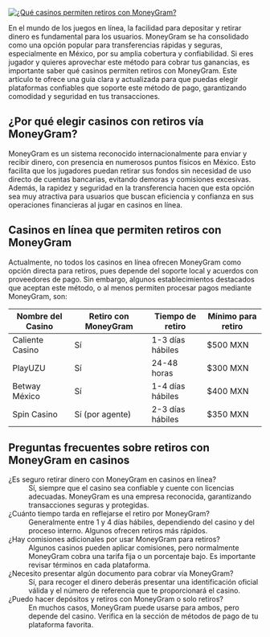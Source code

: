 [![¿Qué casinos permiten retiros con MoneyGram?](https://123-caf.pages.dev/gitsignup.png)](https://vrmoo.ru/Bt82HjjY)

<p>En el mundo de los juegos en línea, la facilidad para depositar y retirar dinero es fundamental para los usuarios. MoneyGram se ha consolidado como una opción popular para transferencias rápidas y seguras, especialmente en México, por su amplia cobertura y confiabilidad. Si eres jugador y quieres aprovechar este método para cobrar tus ganancias, es importante saber qué casinos permiten retiros con MoneyGram. Este artículo te ofrece una guía clara y actualizada para que puedas elegir plataformas confiables que soporte este método de pago, garantizando comodidad y seguridad en tus transacciones.</p>  <h2>¿Por qué elegir casinos con retiros vía MoneyGram?</h2> <p>MoneyGram es un sistema reconocido internacionalmente para enviar y recibir dinero, con presencia en numerosos puntos físicos en México. Esto facilita que los jugadores puedan retirar sus fondos sin necesidad de uso directo de cuentas bancarias, evitando demoras y comisiones excesivas. Además, la rapidez y seguridad en la transferencia hacen que esta opción sea muy atractiva para usuarios que buscan eficiencia y confianza en sus operaciones financieras al jugar en casinos en línea.</p>  <h2>Casinos en línea que permiten retiros con MoneyGram</h2> <p>Actualmente, no todos los casinos en línea ofrecen MoneyGram como opción directa para retiros, pues depende del soporte local y acuerdos con proveedores de pago. Sin embargo, algunos establecimientos destacados que aceptan este método, o al menos permiten procesar pagos mediante MoneyGram, son:</p>  <table>   <thead>     <tr>       <th>Nombre del Casino</th>       <th>Retiro con MoneyGram</th>       <th>Tiempo de retiro</th>       <th>Mínimo para retiro</th>     </tr>   </thead>   <tbody>     <tr>       <td>Caliente Casino</td>       <td>Sí</td>       <td>1-3 días hábiles</td>       <td>$500 MXN</td>     </tr>     <tr>       <td>PlayUZU</td>       <td>Sí</td>       <td>24-48 horas</td>       <td>$300 MXN</td>     </tr>     <tr>       <td>Betway México</td>       <td>Sí</td>       <td>1-4 días hábiles</td>       <td>$400 MXN</td>     </tr>     <tr>       <td>Spin Casino</td>       <td>Sí (por agente)</td>       <td>2-3 días hábiles</td>       <td>$350 MXN</td>     </tr>   </tbody> </table>  <h2>Preguntas frecuentes sobre retiros con MoneyGram en casinos</h2>  <dl>   <dt>¿Es seguro retirar dinero con MoneyGram en casinos en línea?</dt>   <dd>Sí, siempre que el casino sea confiable y cuente con licencias adecuadas. MoneyGram es una empresa reconocida, garantizando transacciones seguras y protegidas.</dd>    <dt>¿Cuánto tiempo tarda en reflejarse el retiro por MoneyGram?</dt>   <dd>Generalmente entre 1 y 4 días hábiles, dependiendo del casino y del proceso interno. Algunos ofrecen retiros más rápidos.</dd>    <dt>¿Hay comisiones adicionales por usar MoneyGram para retiros?</dt>   <dd>Algunos casinos pueden aplicar comisiones, pero normalmente MoneyGram cobra una tarifa fija o un porcentaje bajo. Es importante revisar términos en cada plataforma.</dd>    <dt>¿Necesito presentar algún documento para cobrar vía MoneyGram?</dt>   <dd>Sí, para recoger el dinero deberás presentar una identificación oficial válida y el número de referencia que te proporcionará el casino.</dd>    <dt>¿Puedo hacer depósitos y retiros con MoneyGram o solo retiros?</dt>   <dd>En muchos casos, MoneyGram puede usarse para ambos, pero depende del casino. Verifica en la sección de métodos de pago de tu plataforma favorita.</dd> </dl>